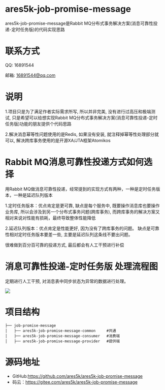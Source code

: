 # ares5k-job-promise-message

ares5k-job-promise-message是Rabbit MQ分布式事务解决方案(消息可靠性投递-定时任务版)的代码实现思路

# **联系方式**

QQ: 16891544

邮箱: [16891544@qq.com](mailto:16891544@qq.com)

# 说明

1.项目只是为了满足作者实际需求所写, 所以并非完美, 没有进行过高压和极端测试, 只是希望可以给想实现Rabbit MQ分布式事务解决方案(消息可靠性投递-定时任务版)功能的朋友提供个代码思路

2.解决消息幂等性问题使用的是Redis, 如果没有安装, 就注释掉幂等性处理部分就可以, 解决跨库事务使用的是开源XA/JTA框架Atomikos

# Rabbit MQ消息可靠性投递方式如何选择

用Rabbit MQ做消息可靠性投递，经常提到的实现方式有两种，一种是定时任务版本，一种是延迟队列版本

1.定时任务版本：优点肯定是更可靠, 缺点是每个服务中, 既要操作消息库也要操作业务库, 所以会涉及到另一个分布式事务问题(跨库事务), 而跨库事务的解决方案又相对来说对性能有损耗，最终导致整体性能降低

2.延迟队列版本：优点肯定是性能更好, 因为没有了跨库事务的问题。 缺点是可靠性相对定时任务版本要差一些, 主要是延迟队列这条线不要出问题。

很难做到百分百可靠的投递方式, 最后都会有人工干预进行补偿

# 消息可靠性投递-定时任务版 处理流程图

定期进行人工干预, 对消息表中同步状态为异常的数据进行处理。

![](https://gitee.com/ares5k/resources/raw/master/images/ares5k-job-promise-message/ares5k-job-promise-message.jpg)

#  项目结构

```
├── job-promise-message 
│   ├── ares5k-job-promise-message-common     #共通
│   ├── ares5k-job-promise-message-consumer   #消费端
│   ├── ares5k-job-promise-message-provider   #提供端
```

#  源码地址

- GitHub:https://github.com/ares5k/ares5k-job-promise-message
- 码云：https://gitee.com/ares5k/ares5k-job-promise-message